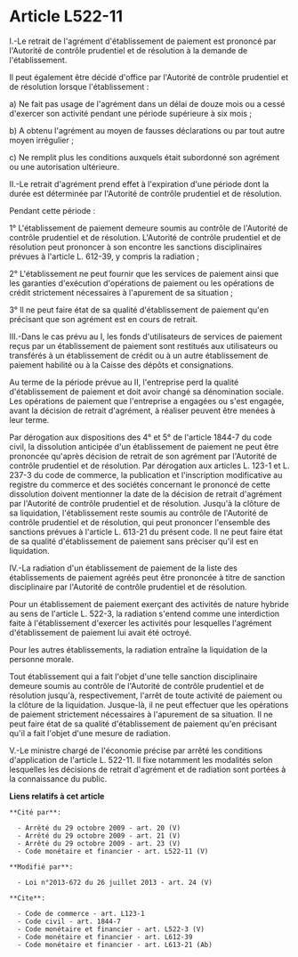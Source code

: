 # Article L522-11

I.-Le retrait de l'agrément d'établissement de paiement est prononcé par l'Autorité de contrôle prudentiel et de résolution à
la demande de l'établissement. 

Il peut également être décidé d'office par l'Autorité de contrôle prudentiel et de résolution lorsque l'établissement : 

a) Ne fait pas usage de l'agrément dans un délai de douze mois ou a cessé d'exercer son activité pendant une période
supérieure à six mois ; 

b) A obtenu l'agrément au moyen de fausses déclarations ou par tout autre moyen irrégulier ; 

c) Ne remplit plus les conditions auxquels était subordonné son agrément ou une autorisation ultérieure. 

II.-Le retrait d'agrément prend effet à l'expiration d'une période dont la durée est déterminée par l'Autorité de contrôle
prudentiel et de résolution. 

Pendant cette période : 

1° L'établissement de paiement demeure soumis au contrôle de l'Autorité de contrôle prudentiel et de résolution. L'Autorité
de contrôle prudentiel et de résolution peut prononcer à son encontre les sanctions disciplinaires prévues à l'article L.
612-39, y compris la radiation ; 

2° L'établissement ne peut fournir que les services de paiement ainsi que les garanties d'exécution d'opérations de paiement
ou les opérations de crédit strictement nécessaires à l'apurement de sa situation ; 

3° Il ne peut faire état de sa qualité d'établissement de paiement qu'en précisant que son agrément est en cours de retrait. 

III.-Dans le cas prévu au I, les fonds d'utilisateurs de services de paiement reçus par un établissement de paiement sont
restitués aux utilisateurs ou transférés à un établissement de crédit ou à un autre établissement de paiement habilité ou à
la Caisse des dépôts et consignations. 

Au terme de la période prévue au II, l'entreprise perd la qualité d'établissement de paiement et doit avoir changé sa
dénomination sociale. Les opérations de paiement que l'entreprise a engagées ou s'est engagée, avant la décision de retrait
d'agrément, à réaliser peuvent être menées à leur terme. 

Par dérogation aux dispositions des 4° et 5° de l'article 1844-7 du code civil, la dissolution anticipée d'un établissement
de paiement ne peut être prononcée qu'après décision de retrait de son agrément par l'Autorité de contrôle prudentiel et de
résolution. Par dérogation aux articles L. 123-1 et L. 237-3 du code de commerce, la publication et l'inscription
modificative au registre du commerce et des sociétés concernant le prononcé de cette dissolution doivent mentionner la date
de la décision de retrait d'agrément par l'Autorité de contrôle prudentiel et de résolution. Jusqu'à la clôture de sa
liquidation, l'établissement reste soumis au contrôle de l'Autorité de contrôle prudentiel et de résolution, qui peut
prononcer l'ensemble des sanctions prévues à l'article L. 613-21 du présent code. Il ne peut faire état de sa qualité
d'établissement de paiement sans préciser qu'il est en liquidation. 

IV.-La radiation d'un établissement de paiement de la liste des établissements de paiement agréés peut être prononcée à titre
de sanction disciplinaire par l'Autorité de contrôle prudentiel et de résolution. 

Pour un établissement de paiement exerçant des activités de nature hybride au sens de l'article L. 522-3, la radiation
s'entend comme une interdiction faite à l'établissement d'exercer les activités pour lesquelles l'agrément d'établissement de
paiement lui avait été octroyé. 

Pour les autres établissements, la radiation entraîne la liquidation de la personne morale. 

Tout établissement qui a fait l'objet d'une telle sanction disciplinaire demeure soumis au contrôle de l'Autorité de contrôle
prudentiel et de résolution jusqu'à, respectivement, l'arrêt de toute activité de paiement ou la clôture de la liquidation.
Jusque-là, il ne peut effectuer que les opérations de paiement strictement nécessaires à l'apurement de sa situation. Il ne
peut faire état de sa qualité d'établissement de paiement qu'en précisant qu'il a fait l'objet d'une mesure de radiation. 

V.-Le ministre chargé de l'économie précise par arrêté les conditions d'application de l'article L. 522-11. Il fixe notamment
les modalités selon lesquelles les décisions de retrait d'agrément et de radiation sont portées à la connaissance du public.

**Liens relatifs à cet article**

	**Cité par**:

	  - Arrêté du 29 octobre 2009 - art. 20 (V)
	  - Arrêté du 29 octobre 2009 - art. 21 (V)
	  - Arrêté du 29 octobre 2009 - art. 23 (V)
	  - Code monétaire et financier - art. L522-11 (V)

	**Modifié par**:

	  - Loi n°2013-672 du 26 juillet 2013 - art. 24 (V)

	**Cite**:

	  - Code de commerce - art. L123-1
	  - Code civil - art. 1844-7
	  - Code monétaire et financier - art. L522-3 (V)
	  - Code monétaire et financier - art. L612-39
	  - Code monétaire et financier - art. L613-21 (Ab)
